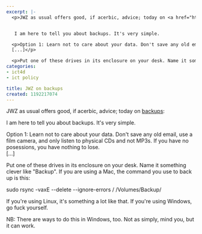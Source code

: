 ```yaml
---
excerpt: |-
  <p>JWZ as usual offers good, if acerbic, advice; today on <a href="http://jwz.livejournal.com/801607.html">backups</a>:</p>


   I am here to tell you about backups. It's very simple.

  <p>Option 1: Learn not to care about your data. Don't save any old email, use a film camera, and only listen to physical CDs and not MP3s. If you have no posessions, you have nothing to lose. <br />
  [...]</p>

  <p>Put one of these drives in its enclosure on your desk. Name it something clever like "Backup". If you are using a Mac, the command you use to back up is this:</p>
categories:
- ict4d
- ict policy

title: JWZ on backups
created: 1192217074
---
```

<p>JWZ as usual offers good, if acerbic, advice; today on <a href="http://jwz.livejournal.com/801607.html">backups</a>:</p>


 I am here to tell you about backups. It's very simple.

<p>Option 1: Learn not to care about your data. Don't save any old email, use a film camera, and only listen to physical CDs and not MP3s. If you have no posessions, you have nothing to lose. <br />
[...]</p>

<p>Put one of these drives in its enclosure on your desk. Name it something clever like "Backup". If you are using a Mac, the command you use to back up is this:</p>

<p>sudo rsync -vaxE --delete --ignore-errors / /Volumes/Backup/</p>

<p>If you're using Linux, it's something a lot like that. If you're using Windows, go fuck yourself. </p>

<p>NB: There are ways to do this in Windows, too.  Not as simply, mind you, but it can work.</p>
